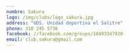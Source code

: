 ```yaml
---
nombre: Sakura
logo: /img/clubs/logo_sakura.jpg
address: "UDS. Unidad deportiva el Salitre"
phone: 310 245 5736
facebook: //facebook.com/groups/10493347930
email: club.sakura@gmail.com
---
```



